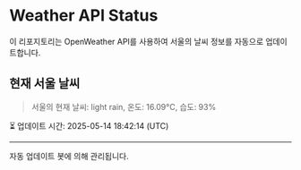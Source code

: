 
# Weather API Status

이 리포지토리는 OpenWeather API를 사용하여 서울의 날씨 정보를 자동으로 업데이트합니다.

## 현재 서울 날씨
> 서울의 현재 날씨: light rain, 온도: 16.09°C, 습도: 93%

⏳ 업데이트 시간: 2025-05-14 18:42:14 (UTC)

---
자동 업데이트 봇에 의해 관리됩니다.
